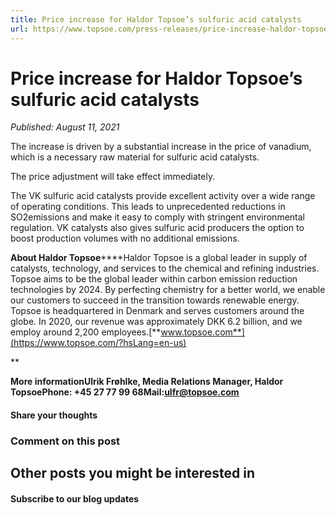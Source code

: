 ```yaml
---
title: Price increase for Haldor Topsoe’s sulfuric acid catalysts
url: https://www.topsoe.com/press-releases/price-increase-haldor-topsoes-sulfuric-acid-catalysts#main-content
---
```


# Price increase for Haldor Topsoe’s sulfuric acid catalysts

*Published: August 11, 2021*

The increase is driven by a substantial increase in the price of vanadium, which is a necessary raw material for sulfuric acid catalysts.

The price adjustment will take effect immediately.

The VK sulfuric acid catalysts provide excellent activity over a wide range of operating conditions. This leads to unprecedented reductions in SO2emissions and make it easy to comply with stringent environmental regulation. VK catalysts also gives sulfuric acid producers the option to boost production volumes with no additional emissions.

**About Haldor Topsoe******Haldor Topsoe is a global leader in supply of catalysts, technology, and services to the chemical and refining industries. Topsoe aims to be the global leader within carbon emission reduction technologies by 2024. By perfecting chemistry for a better world, we enable our customers to succeed in the transition towards renewable energy. Topsoe is headquartered in Denmark and serves customers around the globe. In 2020, our revenue was approximately DKK 6.2 billion, and we employ around 2,200 employees.[**www.topsoe.com**](https://www.topsoe.com/?hsLang=en-us)

**

**More information******Ulrik Frøhlke, Media Relations Manager, Haldor TopsoePhone: +45 27 77 99 68Mail:**[ulfr@topsoe.com](mailto:ulfr@topsoe.com)**

#### Share your thoughts

### Comment on this post

## Other posts you might be interested in

#### Subscribe to our blog updates
